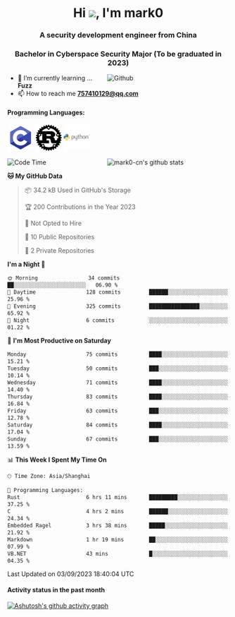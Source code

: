 <h1 align="center">Hi <img src="https://raw.githubusercontent.com/iampavangandhi/iampavangandhi/master/gifs/Hi.gif" width="30px">, I'm mark0</h1>

<h3 align="center">A security development engineer from China</h3>
<h3 align="center">Bachelor in Cyberspace Security Major (To be graduated in 2023)</h3>

<img width="55%" align="right" alt="Github" src="https://raw.githubusercontent.com/onimur/.github/master/.resources/git-header.svg" />

<!-- - 🔭 I’m currently working on **vKarma Webapp** -->
<!-- - 💬 Ask me about ... **Web Develpoment** -->
<!-- - 😄 Employement ... **Open for intern opportunities** -->
<!-- - ⚡ Fun fact ... **Anime**❤ -->
- 🌱 I’m currently learning ... **Fuzz**
- 📫 How to reach me **757410129@qq.com**
<!-- - 📨 Or reach me **757410129@qq.com** -->

<h4>Programming Languages: </h4>
<p align="left">
 <img style="margin: auto;" src="https://raw.githubusercontent.com/sachinverma53121/sachinverma53121/master/icons/c.png" alt=c width="60" height="60"/>
 <img style="margin: auto;" src="https://raw.githubusercontent.com/mark0-cn/blog_img/master/img/202309031232124.png" alt=cplusplus width="60" height="60"/>
 <img style="margin: auto;" src="https://raw.githubusercontent.com/sachinverma53121/sachinverma53121/master/icons/python.png" alt=python width="60" height="60"/>
</p>


<img width="55%" align="right" alt="mark0-cn's github stats" src="https://github-readme-stats.vercel.app/api?username=mark0-cn&show_icons=true&hide_border=true" />

<!--START_SECTION:waka-->
![Code Time](http://img.shields.io/badge/Code%20Time-1%2C208%20hrs%2035%20mins-blue)

**🐱 My GitHub Data** 

> 📦 34.2 kB Used in GitHub's Storage 
 > 
> 🏆 200 Contributions in the Year 2023
 > 
> 🚫 Not Opted to Hire
 > 
> 📜 10 Public Repositories 
 > 
> 🔑 2 Private Repositories 
 > 
**I'm a Night 🦉** 

```text
🌞 Morning                34 commits          ██░░░░░░░░░░░░░░░░░░░░░░░   06.90 % 
🌆 Daytime                128 commits         ██████░░░░░░░░░░░░░░░░░░░   25.96 % 
🌃 Evening                325 commits         ████████████████░░░░░░░░░   65.92 % 
🌙 Night                  6 commits           ░░░░░░░░░░░░░░░░░░░░░░░░░   01.22 % 
```
📅 **I'm Most Productive on Saturday** 

```text
Monday                   75 commits          ████░░░░░░░░░░░░░░░░░░░░░   15.21 % 
Tuesday                  50 commits          ███░░░░░░░░░░░░░░░░░░░░░░   10.14 % 
Wednesday                71 commits          ████░░░░░░░░░░░░░░░░░░░░░   14.40 % 
Thursday                 83 commits          ████░░░░░░░░░░░░░░░░░░░░░   16.84 % 
Friday                   63 commits          ███░░░░░░░░░░░░░░░░░░░░░░   12.78 % 
Saturday                 84 commits          ████░░░░░░░░░░░░░░░░░░░░░   17.04 % 
Sunday                   67 commits          ███░░░░░░░░░░░░░░░░░░░░░░   13.59 % 
```


📊 **This Week I Spent My Time On** 

```text
🕑︎ Time Zone: Asia/Shanghai

💬 Programming Languages: 
Rust                     6 hrs 11 mins       █████████░░░░░░░░░░░░░░░░   37.25 % 
C                        4 hrs 2 mins        ██████░░░░░░░░░░░░░░░░░░░   24.34 % 
Embedded Ragel           3 hrs 38 mins       █████░░░░░░░░░░░░░░░░░░░░   21.92 % 
Markdown                 1 hr 19 mins        ██░░░░░░░░░░░░░░░░░░░░░░░   07.99 % 
VB.NET                   43 mins             █░░░░░░░░░░░░░░░░░░░░░░░░   04.35 % 
```


 Last Updated on 03/09/2023 18:40:04 UTC
<!--END_SECTION:waka-->

<h4>Activity status in the past month</h4>

[![Ashutosh's github activity graph](https://github-readme-activity-graph.vercel.app/graph?username=mark0-cn&theme=dracula)](https://github.com/ashutosh00710/github-readme-activity-graph)

<!--
**mark0-cn/mark0-cn** is a ✨ _special_ ✨ repository because its `README.md` (this file) appears on your GitHub profile.

Here are some ideas to get you started:

- 🔭 I’m currently working on ...
- 🌱 I’m currently learning ...
- 👯 I’m looking to collaborate on ...
- 🤔 I’m looking for help with ...
- 💬 Ask me about ...
- 📫 How to reach me: ...
- 😄 Pronouns: ...
- ⚡ Fun fact: ...
-->
